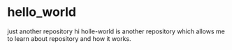 # hello_world
just another repository 
hi holle-world is another repository which allows me to learn about repository and how it works.
